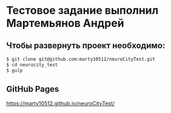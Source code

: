 # Тестовое задание выполнил Мартемьянов Андрей

##  Чтобы развернуть проект необходимо:
```sh
$ git clone git@github.com:marty10512/neuroCityTest.git
$ cd neurocity_test
$ gulp
```

## GitHub Pages

  https://marty10512.github.io/neuroCityTest/